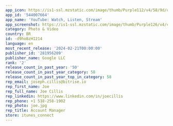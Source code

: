 ```yaml
---
app_icon: https://is1-ssl.mzstatic.com/image/thumb/Purple112/v4/58/9d/cf/589dcf00-2548-0871-8dcc-0235e7a984c6/logo_youtube_color-1x_U007emarketing-0-6-0-0-85-220-0.png/1024x1024bb.png
app_id: '544007664'
app_name: 'YouTube: Watch, Listen, Stream'
app_screenshot: https://is1-ssl.mzstatic.com/image/thumb/Purple126/v4/c0/14/f8/c014f89b-973d-2486-192a-dc9b4d12f370/7a94f703-7c3e-4789-9bd7-ce80045fe7b6_iOS-6.5-in_1.jpg/1284x2778bb.png
category: Photo & Video
country: BR
id: -d9hoBzHI214
language: en
most_recent_release: '2024-02-21T00:00:00'
publisher_id: '281956209'
publisher_name: Google LLC
rank: '2'
release_count_in_past_year: '50'
release_count_in_past_year_category: 58
release_count_in_past_year_top_in_category: 58
rep_email: joseph.cillis@bitrise.io
rep_first_name: Joe
rep_full_name: Joe Cillis
rep_linkedin: https://www.linkedin.com/in/joecillis
rep_phone: +1 518-258-1902
rep_photo: joe.jpg
rep_title: Account Manager
store: itunes_connect
---
```

